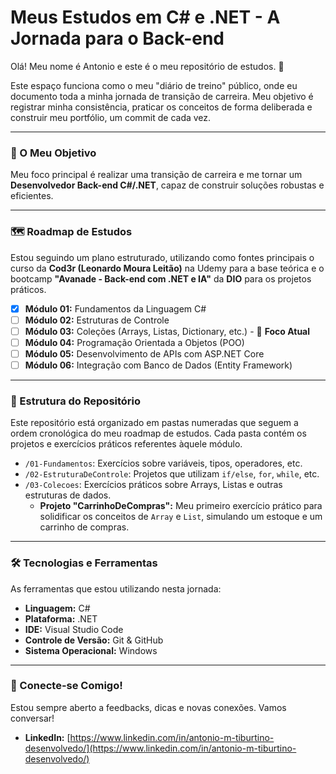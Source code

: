 # Meus Estudos em C# e .NET - A Jornada para o Back-end

Olá! Meu nome é Antonio e este é o meu repositório de estudos. 🚀

Este espaço funciona como o meu "diário de treino" público, onde eu documento toda a minha jornada de transição de carreira. Meu objetivo é registrar minha consistência, praticar os conceitos de forma deliberada e construir meu portfólio, um commit de cada vez.

---

### 🎯 O Meu Objetivo

Meu foco principal é realizar uma transição de carreira e me tornar um **Desenvolvedor Back-end C#/.NET**, capaz de construir soluções robustas e eficientes.

---

### 🗺️ Roadmap de Estudos

Estou seguindo um plano estruturado, utilizando como fontes principais o curso da **Cod3r (Leonardo Moura Leitão)** na Udemy para a base teórica e o bootcamp **"Avanade - Back-end com .NET e IA"** da **DIO** para os projetos práticos.

- [x] **Módulo 01:** Fundamentos da Linguagem C#
- [ ] **Módulo 02:** Estruturas de Controle
- [ ] **Módulo 03:** Coleções (Arrays, Listas, Dictionary, etc.) - 🎯 **Foco Atual**
- [ ] **Módulo 04:** Programação Orientada a Objetos (POO)
- [ ] **Módulo 05:** Desenvolvimento de APIs com ASP.NET Core
- [ ] **Módulo 06:** Integração com Banco de Dados (Entity Framework)

---

### 📂 Estrutura do Repositório

Este repositório está organizado em pastas numeradas que seguem a ordem cronológica do meu roadmap de estudos. Cada pasta contém os projetos e exercícios práticos referentes àquele módulo.

- `/01-Fundamentos`: Exercícios sobre variáveis, tipos, operadores, etc.
- `/02-EstruturaDeControle`: Projetos que utilizam `if/else`, `for`, `while`, etc.
- `/03-Colecoes`: Exercícios práticos sobre Arrays, Listas e outras estruturas de dados.
  - **Projeto "CarrinhoDeCompras":** Meu primeiro exercício prático para solidificar os conceitos de `Array` e `List`, simulando um estoque e um carrinho de compras.

---

### 🛠️ Tecnologias e Ferramentas

As ferramentas que estou utilizando nesta jornada:

- **Linguagem:** C#
- **Plataforma:** .NET
- **IDE:** Visual Studio Code
- **Controle de Versão:** Git & GitHub
- **Sistema Operacional:** Windows

---

### 💬 Conecte-se Comigo!

Estou sempre aberto a feedbacks, dicas e novas conexões. Vamos conversar!

- **LinkedIn:** [https://www.linkedin.com/in/antonio-m-tiburtino-desenvolvedo/](https://www.linkedin.com/in/antonio-m-tiburtino-desenvolvedo/)
